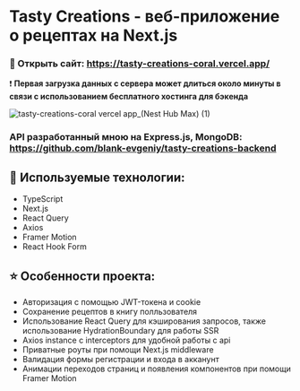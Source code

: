 # Tasty Creations - веб-приложение о рецептах на Next.js

### :pushpin: Открыть сайт: https://tasty-creations-coral.vercel.app/


:heavy_exclamation_mark: **Первая загрузка данных с сервера может длиться около минуты в связи с использованием бесплатного хостинга для бэкенда**

![tasty-creations-coral vercel app_(Nest Hub Max) (1)](https://github.com/user-attachments/assets/344532ce-7476-4c47-81c4-8cf02ef0d69a)

###  API разработанный мною на Express.js, MongoDB: https://github.com/blank-evgeniy/tasty-creations-backend

## :wrench: Используемые технологии:

- TypeScript
- Next.js
- React Query
- Axios
- Framer Motion
- React Hook Form

## :star: Особенности проекта:

- Авторизация с помощью JWT-токена и cookie
- Сохранение рецептов в книгу полльзователя
- Использование React Query для кэширования запросов, также использование HydrationBoundary для работы SSR
- Axios instance с interceptors для удобной работы с api
- Приватные роуты при помощи Next.js middleware
- Валидация формы регистрации и входа в акканунт
- Анимации переходов страниц и появления компонентов при помощи Framer Motion
